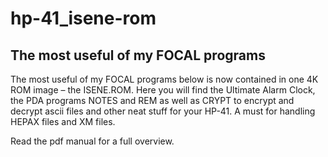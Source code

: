 # hp-41_isene-rom
## The most useful of my FOCAL programs

The most useful of my FOCAL programs below is now contained in one 4K ROM
image – the ISENE.ROM. Here you will find the Ultimate Alarm Clock, the
PDA programs NOTES and REM as well as CRYPT to encrypt and decrypt ascii
files and other neat stuff for your HP-41. A must for handling HEPAX files
and XM files.

Read the pdf manual for a full overview.
